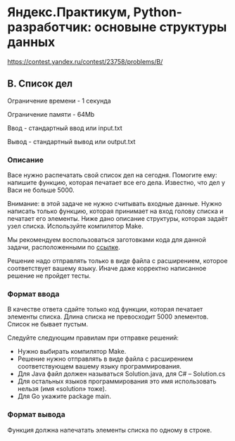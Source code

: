# Яндекс.Практикум, Python-разработчик: основыне структуры данных

https://contest.yandex.ru/contest/23758/problems/B/

## B. Список дел

Ограничение времени - 1 секунда

Ограничение памяти - 64Mb

Ввод - стандартный ввод или input.txt

Вывод - стандартный вывод или output.txt


### Описание

Васе нужно распечатать свой список дел на сегодня. Помогите ему: напишите функцию, которая печатает все его дела. Известно, что дел у Васи не больше 5000.

Внимание: в этой задаче не нужно считывать входные данные. Нужно написать только функцию, которая принимает на вход голову списка и печатает его элементы. Ниже дано описание структуры, которая задаёт узел списка. Используйте компилятор Make.

Мы рекомендуем воспользоваться заготовками кода для данной задачи, расположенными по [ссылке](https://disk.yandex.ru/d/rpFsxDgcDXGsJw).

Решение надо отправлять только в виде файла с расширением, которое соответствует вашему языку. Иначе даже корректно написанное решение не пройдет тесты.

### Формат ввода


В качестве ответа сдайте только код функции, которая печатает элементы списка. Длина списка не превосходит 5000 элементов. Список не бывает пустым.

Следуйте следующим правилам при отправке решений:

* Нужно выбирать компилятор Make.
* Решение нужно отправлять в виде файла с расширением соответствующем вашему языку программирования.
* Для Java файл должен называться Solution.java, для C# – Solution.cs 
* Для остальных языков программирования это имя использовать нельзя (имя «solution» тоже).
* Для Go укажите package main.

### Формат вывода

Функция должна напечатать элементы списка по одному в строке.
